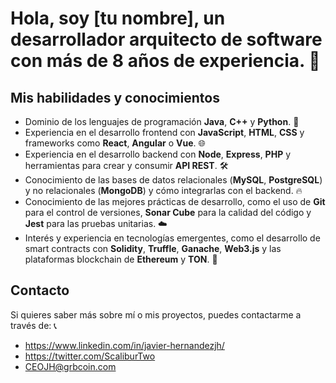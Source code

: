 # Hola, soy [tu nombre], un desarrollador arquitecto de software con más de 8 años de experiencia. 🚀

## Mis habilidades y conocimientos
- Dominio de los lenguajes de programación **Java**, **C++** y **Python**. 💯
- Experiencia en el desarrollo frontend con **JavaScript**, **HTML**, **CSS** y frameworks como **React**, **Angular** o **Vue**. 🌐
- Experiencia en el desarrollo backend con **Node**, **Express**, **PHP** y herramientas para crear y consumir **API REST**. 🛠️
- Conocimiento de las bases de datos relacionales (**MySQL**, **PostgreSQL**) y no relacionales (**MongoDB**) y cómo integrarlas con el backend. 🔥
- Conocimiento de las mejores prácticas de desarrollo, como el uso de **Git** para el control de versiones, **Sonar Cube** para la calidad del código y **Jest** para las pruebas unitarias. ☁️
- Interés y experiencia en tecnologías emergentes, como el desarrollo de smart contracts con **Solidity**, **Truffle**, **Ganache**, **Web3.js** y las plataformas blockchain de **Ethereum** y **TON**. 🙌

## Contacto
Si quieres saber más sobre mí o mis proyectos, puedes contactarme a través de: 📞

- https://www.linkedin.com/in/javier-hernandezjh/
- https://twitter.com/ScaliburTwo
- CEOJH@grbcoin.com
